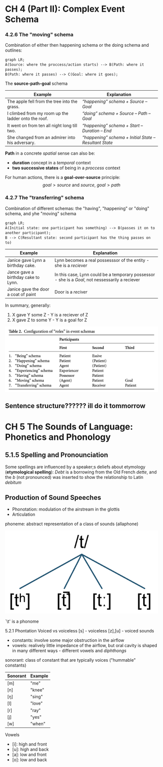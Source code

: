 # CH 4 (Part II): Complex Event Schema
### 4.2.6 The "moving" schema
Combination of either then happening schema or the doing schema and outlines: 
```mermaid 
graph LR;
A(Source: where the proccess/action starts) --> B(Path: where it passes); 
B(Path: where it passes) --> C(Goal: where it goes);
```
The **source-path-goal** schema

| Example | Explanation |
|---|---|
| The apple fell from the tree into the grass. | *“happening” schema + Source – Goal* |
| I climbed from my room up the ladder onto the roof. | *“doing” schema + Source – Path – Goal* |
| It went on from ten all night long till two. | *“happening” schema + Start – Duration – End* |
| She changed from an admirer into his adversary. | *“happening” schema + Initial State – Resultant State* |

**Path** in a concrete *spatial* sense can also be:
- **duration** concept in a *temporal* context
- **two successive states** of being in a *proccess* context

For human actions, there is a **goal-over-source** principle:
$$goal > source \text{ }\text{  and  }\text{ } source \text{, } goal > path$$

### 4.2.7 The "transferring" schema
Combination of different schemas: the "having", "happening" or "doing" schema, and yhe "moving" schema

```mermaid
graph LR;
A(Initial state: one participant has something) --> B(passes it on to another participant); 
B --> C(Resultant state: second participant has the thing passes on to)
```

| Example | Explanation |
|---|---|
| Janice gave Lynn a birthday cake. | Lynn becomes a real possesssor of the entity - she is a *reciever* |
| Jance gave a birthday cake to Lynn. | In this case, Lynn could be a temporary possessor - she is a *Goal*, not nessessarily a reciever |
| Janice gave the door a coat of paint | Door is a *reciver* |

In summary, generally: 
1. X gave Y some Z - Y is a reciever of Z
2. X gave Z to some Y - Y is a goal for Z

![](2022-07-03-20-37-09.png)

## Sentence structure?????? ill do it tommorrow

# CH 5 The Sounds of Language: Phonetics and Phonology
## 5.1.5 Spelling and Pronounciation
Some spellings are influenced by a speaker;s deliefs about etymology (**etymological spelling**): *Debt* is a borrowing from the Old French *dette*, and the *b* (not pronounced) was inserted to show the relationship to Latin *debitum*

## Production of Sound Speeches
- Phonotation: modulation of the airstream in the glottis
- Articulation

phoneme: abstract representation of a class of sounds (allaphone)

![](2022-07-03-21-40-35.png)

`\t\' is a phonome

5.2.1 Phontation
Voiced vs voiceless
[s] - voiceless 
[z],[u] - voiced sounds

- constants: involve some major obstruction in the airflow
- vowels: realively little impedance of the airflow, but oral cavity is shaped in many different ways - different vowels and *diphthongs*

sonorant: class of constant that are typically voices ("hummable" constants)

| Sonorant | Example |
|---|---|
| [m] | "me" |
| [n] | "knee" |
| [ŋ] | "sing" |
| [l] | "love" |
| [r] | "ray" |
| [j] | "yes" |
| [w] | "when" |

Vowels

- [i]: high and front
- [u]: high and back
- [a]: low and front
- [o]: low and back


